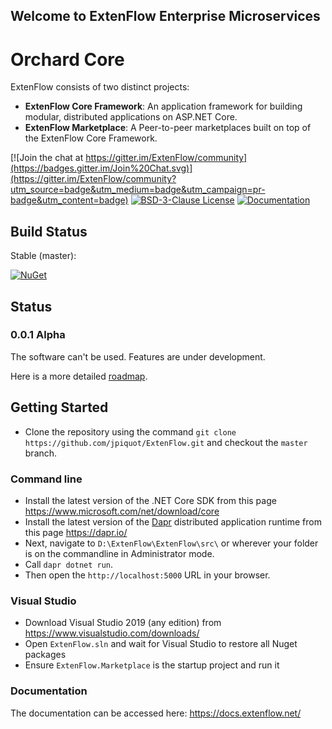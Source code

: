 ## Welcome to ExtenFlow Enterprise Microservices

# Orchard Core 

ExtenFlow consists of two distinct projects:

- __ExtenFlow Core Framework__: An application framework for building modular, distributed applications on ASP.NET Core.
- __ExtenFlow Marketplace__: A Peer-to-peer marketplaces built on top of the ExtenFlow Core Framework.

[![Join the chat at https://gitter.im/ExtenFlow/community](https://badges.gitter.im/Join%20Chat.svg)](https://gitter.im/ExtenFlow/community?utm_source=badge&utm_medium=badge&utm_campaign=pr-badge&utm_content=badge)
[![BSD-3-Clause License](https://img.shields.io/badge/license-BSD--3--Clause-blue.svg)](LICENSE.txt)
[![Documentation](https://readthedocs.org/projects/extenflow/badge/)](https://docs.extenflow.net/)


## Build Status

Stable (master): 

[![NuGet](https://img.shields.io/nuget/v/ExtenFlow.Messages.Abstractions.svg)](https://www.nuget.org/packages/ExtenFlow.Messages.Abstractions)


## Status

### 0.0.1 Alpha

The software can't be used. Features are under development.

Here is a more detailed [roadmap](https://github.com/jpiquot/ExtenFlow/wiki/Roadmap).

## Getting Started

- Clone the repository using the command `git clone https://github.com/jpiquot/ExtenFlow.git` and checkout the `master` branch.

### Command line

- Install the latest version of the .NET Core SDK from this page <https://www.microsoft.com/net/download/core>
- Install the latest version of the [Dapr](https://dapr.io/) distributed application runtime from this page <https://dapr.io/>
- Next, navigate to `D:\ExtenFlow\ExtenFlow\src\` or wherever your folder is on the commandline in Administrator mode.
- Call `dapr dotnet run`.
- Then open the `http://localhost:5000` URL in your browser.

### Visual Studio

- Download Visual Studio 2019 (any edition) from https://www.visualstudio.com/downloads/
- Open `ExtenFlow.sln` and wait for Visual Studio to restore all Nuget packages
- Ensure `ExtenFlow.Marketplace` is the startup project and run it


### Documentation

The documentation can be accessed here: <https://docs.extenflow.net/>